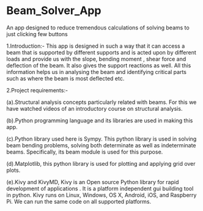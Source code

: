 # Beam_Solver_App
An app designed to reduce tremendous calculations of solving beams to just clicking few buttons

1.Introduction:-
This app is designed in such a way that it can access a beam that is supported by different supports and is acted upon by different loads and provide us with the slope, bending moment , shear force and deflection of the beam. It also gives the support reactions as well.
All this information helps us in analysing the beam and identifying critical parts such as where the beam is most deflected etc.

2.Project requirements:-

 (a).Structural analysis concepts particularly related with beams.
For this we have watched videos of an introductory course on structural analysis.

 (b).Python programming language and its libraries are used in making this app.

 (c).Python library used here is Sympy. This python library is used in solving beam bending problems, solving both determinate as well as indeterminate beams. Specifically, its beam module is used for this purpose.

 (d).Matplotlib, this python library is used for plotting and applying grid over plots.

 (e).Kivy and KivyMD, Kivy  is an Open source Python library for rapid development of applications . It is a platform independent gui building tool in python. Kivy runs on Linux, Windows, OS X, Android, iOS, and Raspberry Pi. We can run the same code on all supported platforms.
